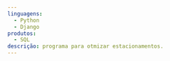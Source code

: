 ```yaml
---
linguagens:
  - Python
  - Django
produtos:
  - SQL
descrição: programa para otmizar estacionamentos.
---
```

